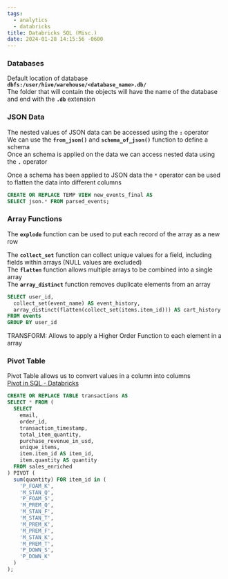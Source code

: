 ```yaml
---
tags:
  - analytics
  - databricks
title: Databricks SQL (Misc.)
date: 2024-01-28 14:15:56 -0600
---
```


### Databases

Default location of database  **`dbfs:/user/hive/warehouse/<database_name>.db/`**  
The folder that will contain the objects will have the name of the database and end with the **`.db`** extension

### JSON Data

The nested values of JSON data can be accessed using the **`:`** operator  
We can use the **`from_json()`** and **`schema_of_json()`** function to define a schema  
Once an schema is applied on the data we can access nested data using the **`.`** operator

Once a schema has been applied to JSON data the `*` operator can be used to flatten the data into different columns

````sql
CREATE OR REPLACE TEMP VIEW new_events_final AS
SELECT json.* FROM parsed_events;
````

### Array Functions

The **`explode`** function can be used to put each record of the array as a new row

The **`collect_set`** function can collect unique values for a field, including fields within arrays (NULL values are excluded)  
The **`flatten`** function allows multiple arrays to be combined into a single array  
The **`array_distinct`** function removes duplicate elements from an array

````sql
SELECT user_id,
  collect_set(event_name) AS event_history,
  array_distinct(flatten(collect_set(items.item_id))) AS cart_history
FROM events
GROUP BY user_id
````

TRANSFORM: Allows to apply a Higher Order Function to each element in a array

### Pivot Table

Pivot Table allows us to convert values in a column into columns  
[Pivot in SQL - Databricks](https://docs.databricks.com/_static/notebooks/pivot-in-sql.html)

````sql
CREATE OR REPLACE TABLE transactions AS
SELECT * FROM (
  SELECT
    email,
    order_id,
    transaction_timestamp,
    total_item_quantity,
    purchase_revenue_in_usd,
    unique_items,
    item.item_id AS item_id,
    item.quantity AS quantity
  FROM sales_enriched
) PIVOT (
  sum(quantity) FOR item_id in (
    'P_FOAM_K',
    'M_STAN_Q',
    'P_FOAM_S',
    'M_PREM_Q',
    'M_STAN_F',
    'M_STAN_T',
    'M_PREM_K',
    'M_PREM_F',
    'M_STAN_K',
    'M_PREM_T',
    'P_DOWN_S',
    'P_DOWN_K'
  )
);
````
